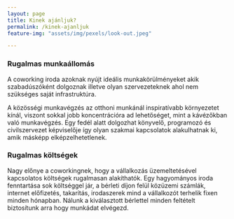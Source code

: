 ```yaml
---
layout: page
title: Kinek ajánljuk?
permalink: /kinek-ajanljuk
feature-img: "assets/img/pexels/look-out.jpeg"

---
```

### Rugalmas munkaállomás

A coworking iroda azoknak nyújt ideális munkakörülményeket akik szabadúszóként dolgoznak illetve olyan szervezeteknek ahol nem szükséges saját infrastruktúra. 

A közösségi munkavégzés az otthoni munkánál inspiratívabb környezetet kínál, viszont sokkal jobb koncentrációra ad lehetőséget, mint a kávézőkban való munkavégzés. Egy fedél alatt dolgozhat könyvelő, programozó és civilszervezet képviselője így olyan szakmai kapcsolatok alakulhatnak ki, amik másképp elképzelhetetlenek.


### Rugalmas költségek

Nagy előnye a coworkingnek, hogy a vállalkozás üzemeltetésével kapcsolatos költségek rugalmasan alakíthatók. Egy hagyományos iroda fenntartása sok költséggel jár, a bérleti díjon felül közüzemi számlák, internet előfizetés, takarítás, irodaszerek mind a vállalkozót terhelik fixen minden hónapban. Nálunk a kiválasztott bérlettel minden feltételt biztosítunk arra hogy munkádat elvégezd.












 